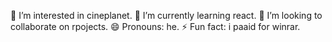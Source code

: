 
👀 I’m interested in cineplanet.
🌱 I’m currently learning react.
💞️ I’m looking to collaborate on rpojects.
😄 Pronouns: he.
⚡ Fun fact: i paaid for winrar.